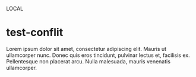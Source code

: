 LOCAL

# test-conflit



Lorem ipsum dolor sit amet, consectetur adipiscing elit. Mauris ut ullamcorper nunc. Donec quis eros tincidunt, pulvinar lectus et, facilisis ex. Pellentesque non placerat arcu. Nulla malesuada, mauris venenatis ullamcorper.

